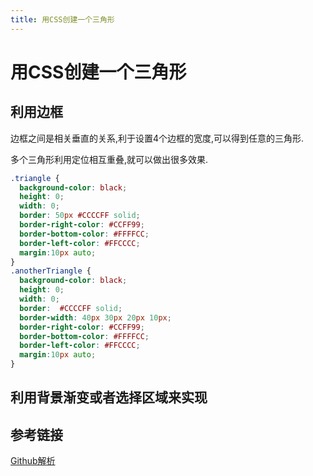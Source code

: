```yaml
---
title: 用CSS创建一个三角形
---
```


# 用CSS创建一个三角形

## 利用边框

边框之间是相关垂直的关系,利于设置4个边框的宽度,可以得到任意的三角形.

多个三角形利用定位相互重叠,就可以做出很多效果.

<template>
<div>
  <div class="triangle">
  </div>
  <div class="anotherTriangle"></div>
  </div>
</template>

<script>
export default {
  name: "triangle"
}
</script>

<style scoped>
.triangle {
  background-color: black;
  height: 0;
  width: 0;
  border: 50px #CCCCFF solid;
  border-right-color: #CCFF99;
  border-bottom-color: #FFFFCC;
  border-left-color: #FFCCCC;
  margin:10px auto;
}
.anotherTriangle {
  background-color: black;
  height: 0;
  width: 0;
  border:  #CCCCFF solid;
  border-width: 40px 30px 20px 10px;
  border-right-color: #CCFF99;
  border-bottom-color: #FFFFCC;
  border-left-color: #FFCCCC;
  margin:10px auto;
}
</style>

```css
.triangle {
  background-color: black;
  height: 0;
  width: 0;
  border: 50px #CCCCFF solid;
  border-right-color: #CCFF99;
  border-bottom-color: #FFFFCC;
  border-left-color: #FFCCCC;
  margin:10px auto;
}
.anotherTriangle {
  background-color: black;
  height: 0;
  width: 0;
  border:  #CCCCFF solid;
  border-width: 40px 30px 20px 10px;
  border-right-color: #CCFF99;
  border-bottom-color: #FFFFCC;
  border-left-color: #FFCCCC;
  margin:10px auto;
}
```

## 利用背景渐变或者选择区域来实现

## 参考链接

[Github解析](https://github.com/haizlin/fe-interview/issues/17)